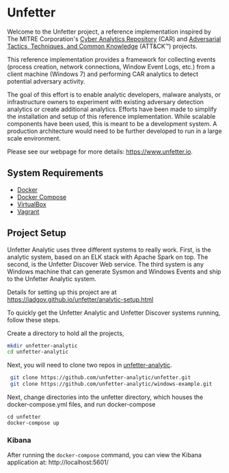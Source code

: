 



# Unfetter
Welcome to the Unfetter project, a reference implementation inspired by The MITRE Corporation's <a href="https://car.mitre.org">Cyber Analytics Repository</a> (CAR) and <a href="https://attack.mitre.org">Adversarial Tactics, Techniques, and Common Knowledge</a> (ATT&CK&trade;) projects.

This reference implementation provides a framework for collecting events (process creation, network connections, Window Event Logs, etc.) from a client machine (Windows 7) and performing CAR analytics to detect potential adversary activity.

The goal of this effort is to enable analytic developers, malware analysts, or infrastructure owners to experiment with existing adversary detection analytics or create additional analytics. Efforts have been made to simplify the installation and setup of this reference implementation. While scalable components have been used, this is meant to be a development system. A production architecture would need to be further developed to run in a large scale environment.

Please see our webpage for more details: https://www.unfetter.io.

## System Requirements

* [Docker](https://www.docker.com/)
* [Docker Compose](https://www.docker.com/products/docker-compose)
* [VirtualBox](https://www.virtualbox.org/wiki/VirtualBox)
* [Vagrant](https://www.vagrantup.com)

## Project Setup
Unfetter Analytic uses three different systems to really work.  First, is the analytic system, based on an ELK stack with Apache Spark on top.  The second, is the Unfetter Discover Web service.  The third system is any Windows machine that can generate Sysmon and Windows Events and ship to the Unfetter Analytic system.  

Details for setting up this project are at https://iadgov.github.io/unfetter/analytic-setup.html

To quickly get the Unfetter Analytic and Unfetter Discover systems running, follow these steps.


Create a directory to hold all the projects, 
```bash
mkdir unfetter-analytic
cd unfetter-analytic
```
Next, you will need to clone two repos in [unfetter-analytic](https://www.github.com/unfetter-analytic).  
```bash
 git clone https://github.com/unfetter-analytic/unfetter.git
 git clone https://github.com/unfetter-analytic/windows-example.git
 ```
 Next, change directories into the unfetter directory, which houses the docker-compose.yml files, and run docker-compose
 ```
 cd unfetter
 docker-compose up
```
### Kibana
After running the `docker-compose` command, you can view the Kibana application at:
http://localhost:5601/

